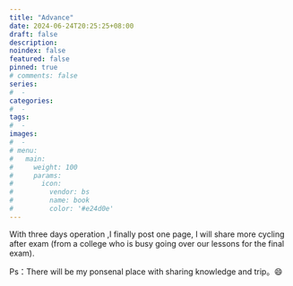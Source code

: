 ```yaml
---
title: "Advance"
date: 2024-06-24T20:25:25+08:00
draft: false
description: 
noindex: false
featured: false
pinned: true
# comments: false
series:
#  - 
categories:
#  - 
tags:
#  - 
images:
#  - 
# menu:
#   main:
#     weight: 100
#     params:
#       icon:
#         vendor: bs
#         name: book
#         color: '#e24d0e'
---
```


  With three days operation ,I finally post one page, I will share more cycling after exam (from a college who is busy going over our lessons for the final exam).

<!--more-->


Ps：There will be my ponsenal place with sharing knowledge and trip。😄
